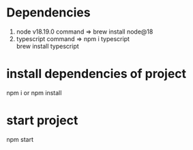 # Dependencies
1. node v18.19.0  command => brew install node@18
2. typescript  command => npm i typescript    
                           brew install typescript

# install dependencies of project
npm i   or npm install

# start project
npm start

